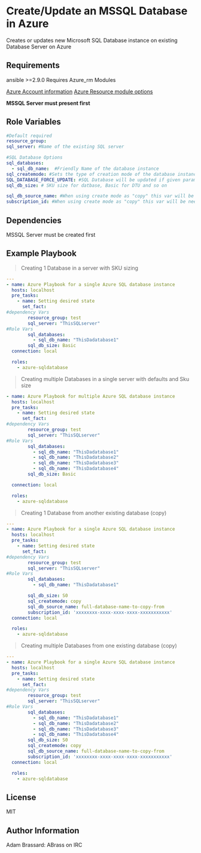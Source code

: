 Create/Update an MSSQL Database in Azure
=========

Creates or updates new Microsoft SQL Database instance on existing Database Server on Azure

Requirements
------------

ansible >=2.9.0
Requires Azure_rm Modules

[Azure Account information]('https://docs.ansible.com/ansible/latest/scenario_guides/guide_azure.html')
[Azure Resource module options]('https://docs.ansible.com/ansible/latest/modules/azure_rm_resource_module.html')


**MSSQL Server must present first**

Role Variables
--------------

```yaml
#Default required
resource_group:
sql_server: #Name of the existing SQL server

#SQL Database Options
sql_databases:
  - sql_db_name:  #Friendly Name of the database instance
sql_createmode: #Sets the type of creation mode of the database instance (ex. default, copy, restore, etc.)
SQL_DATABASE_FORCE_UPDATE: #SQL Database will be updated if given parameters differ from existing resource state. To force SQL Database update in any circumstances set this parameter to True.
sql_db_size: # SKU size for datbase, Basic for DTU and so on

sql_db_source_name: #When using create mode as "copy" this var will be needed, it defines the name of the datebase you are copying from for your new DB
subscription_id: #When using create mode as "copy" this var will be needed for the SOURCE ID
```

Dependencies
------------

MSSQL Server must be created first

Example Playbook
----------------

> Creating 1 Database in a server with SKU sizing

```yaml
---
- name: Azure Playbook for a single Azure SQL database instance
  hosts: localhost
  pre_tasks:
    - name: Setting desired state
      set_fact:
#dependency Vars
        resource_group: test
        sql_server: "ThisSQLserver"
#Role Vars
        sql_databases:
          - sql_db_name: "ThisDadatabase1"
        sql_db_size: Basic
  connection: local

  roles:
    - azure-sqldatabase
```

> Creating multiple Databases in a single server with defaults and Sku size

```yaml
- name: Azure Playbook for multiple Azure SQL database instance
  hosts: localhost
  pre_tasks:
    - name: Setting desired state
      set_fact:
#dependency Vars
        resource_group: test
        sql_server: "ThisSQLserver"
#Role Vars
        sql_databases:
          - sql_db_name: "ThisDadatabase1"
          - sql_db_name: "ThisDadatabase2"
          - sql_db_name: "ThisDadatabase3"
          - sql_db_name: "ThisDadatabase4"
        sql_db_size: Basic

  connection: local

  roles:
    - azure-sqldatabase
```

> Creating 1 Database from another existing database (copy)

```yaml
---
- name: Azure Playbook for a single Azure SQL database instance
  hosts: localhost
  pre_tasks:
    - name: Setting desired state
      set_fact:
#dependency Vars
        resource_group: test
        sql_server: "ThisSQLserver"
#Role Vars
        sql_databases:
          - sql_db_name: "ThisDadatabase1"

        sql_db_size: S0
        sql_createmode: copy
        sql_db_source_name: full-database-name-to-copy-from
        subscription_id: 'xxxxxxxx-xxxx-xxxx-xxxx-xxxxxxxxxxx'
  connection: local

  roles:
    - azure-sqldatabase
```

> Creating multiple Databases from one existing database (copy)

```yaml
---
- name: Azure Playbook for a single Azure SQL database instance
  hosts: localhost
  pre_tasks:
    - name: Setting desired state
      set_fact:
#dependency Vars
        resource_group: test
        sql_server: "ThisSQLserver"
#Role Vars
        sql_databases:
          - sql_db_name: "ThisDadatabase1"
          - sql_db_name: "ThisDadatabase2"
          - sql_db_name: "ThisDadatabase3"
          - sql_db_name: "ThisDadatabase4"
        sql_db_size: S0
        sql_createmode: copy
        sql_db_source_name: full-database-name-to-copy-from
        subscription_id: 'xxxxxxxx-xxxx-xxxx-xxxx-xxxxxxxxxxx'
  connection: local

  roles:
    - azure-sqldatabase
```

License
-------

MIT

Author Information
------------------

Adam Brassard: ABrass on IRC